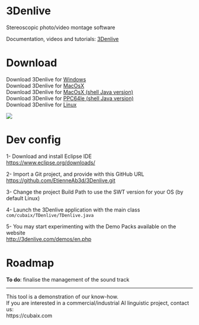 # 3Denlive

Stereoscopic photo/video montage software

Documentation, videos and tutorials: <a href="http://3denlive.com">3Denlive</a>

# Download

Download 3Denlive for <a href="http://3denlive.com/3DenliveWin.zip">Windows</a><br/>
Download 3Denlive for <a href="http://3denlive.com/3DenliveMacOsX.zip">MacOsX</a><br/>
Download 3Denlive for <a href="http://3denlive.com/3DenliveMacOsXShell.tgz">MacOsX (shell Java version)</a><br/>
Download 3Denlive for <a href="http://3denlive.com/3DenlivePPC64le.tgz">PPC64le (shell Java version)</a><br/>
Download 3Denlive for <a href="http://3denlive.com/3DenliveLinux.tgz">Linux</a><br/>

<img src="http://3denlive.com/LatestScreenCopyEN.png?date=2020-12-20"/>

# Dev config

1- Download and install Eclipse IDE<br/>
https://www.eclipse.org/downloads/

2- Import a Git project, and provide with this GitHub URL<br/>
https://github.com/EtienneAb3d/3Denlive.git

3- Change the project Build Path to use the SWT version for your OS (by default Linux)

4- Launch the 3Denlive application with the main class<br/>
`com/cubaix/TDenlive/TDenlive.java`

5- You may start experimenting with the Demo Packs available on the website<br/>
http://3denlive.com/demos/en.php

# Roadmap

**To do**: finalise the management of the sound track

<hr>
This tool is a demonstration of our know-how.<br/>
If you are interested in a commercial/industrial AI linguistic project, contact us:<br/>
https://cubaix.com
